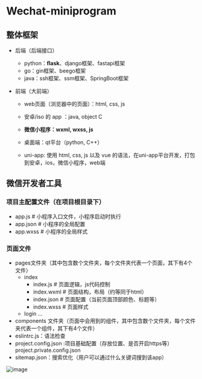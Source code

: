 # Wechat-miniprogram

## 整体框架
- 后端（后端接口）
  - python：**flask**、django框架、fastapi框架
  - go：gin框架、beego框架
  - java：ssh框架、ssm框架、SpringBoot框架

- 前端（大前端）
  - web页面（浏览器中的页面）：html, css, js
  - 安卓/iso 的 app ：java, object C
  - **微信小程序：wxml, wxss, js**
  - 桌面端：qt平台（python, C++）

  - uni-app: 使用 html, css, js 以及 vue 的语法，在uni-app平台开发，打包到安卓，ios，微信小程序，web端
 
## 微信开发者工具
### 项目主配置文件（在项目根目录下）
  - app.js      # 小程序入口文件，小程序启动时执行
  - app.json    # 小程序的全局配置
  - app.wxss    # 小程序的全局样式
### 页面文件
- pages文件夹（其中包含数个文件夹，每个文件夹代表一个页面，其下有4个文件）
  - index
    - index.js      # 页面逻辑，js代码控制
    - index.wxml    # 页面结构，布局（约等同于html）
    - index.json    # 页面配置（当前页面顶部颜色、标题等）
    - index.wxss    # 页面样式
  - login
  ...
- components 文件夹（页面中会用到的组件，其中包含数个文件夹，每个文件夹代表一个组件，其下有4个文件）
- eslintrc.js：语法检查
- project.config.json          :项目基础配置（存放位置、是否开启https等）
  project.private.config.json
- sitemap.json：搜索优化（用户可以通过什么关键词搜到该app）

![image](https://github.com/user-attachments/assets/fe63cc5c-812d-4776-b87d-426b7b54a2aa)

